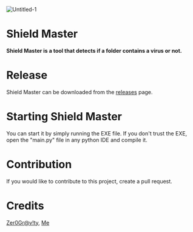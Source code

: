 ![Untitled-1](https://github.com/AgentP5547/Shield-Master/assets/97083513/51f25f80-58cc-4dfe-a27e-0b880d4dbd64)

# Shield Master

**Shield Master is a tool that detects if a folder contains a virus or not.**

# Release
Shield Master can be downloaded from the [releases](https://github.com/AgentP5547/Shield-Master/releases/) page.

# Starting Shield Master

You can start it by simply running the EXE file.
If you don't trust the EXE, open the "main.py" file in any python IDE and compile it.

# Contribution

If you would like to contribute to this project, create a pull request.

# Credits 

[Zer0Gr@v!ty](https://github.com/zer0gra/), [Me](https://github.com/zer0gra/)
